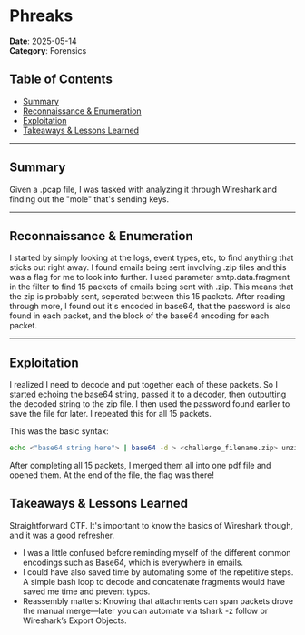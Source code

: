 # Phreaks
**Date**: 2025-05-14  
**Category**: Forensics

## Table of Contents
- [Summary](#summary)
- [Reconnaissance & Enumeration](#reconnaissance--enumeration)
- [Exploitation](#exploitation)
- [Takeaways & Lessons Learned](#takeaways--lessons-learned)

---

## Summary
Given a .pcap file, I was tasked with analyzing it through Wireshark and finding out the "mole" that's sending keys.

---

## Reconnaissance & Enumeration

I started by simply looking at the logs, event types, etc, to find anything that sticks out right away. I found emails being sent involving .zip files and this was a flag for me to look into further. I used parameter smtp.data.fragment in the filter to find 15 packets of emails being sent with .zip. This means that the zip is probably sent, seperated between this 15 packets. After reading through more, I found out it's encoded in base64, that the password is also found in each packet, and the block of the base64 encoding for each packet. 

---

## Exploitation
I realized I need to decode and put together each of these packets. So I started echoing the base64 string, passed it to a decoder, then outputting the decoded string to the zip file. I then used the password found earlier to save the file for later. I repeated this for all 15 packets. 

This was the basic syntax:
```bash
echo <"base64 string here"> | base64 -d > <challenge_filename.zip> unzip -P <password> <your file name.zip>
```

After completing all 15 packets, I merged them all into one pdf file and opened them. At the end of the file, the flag was there!

## Takeaways & Lessons Learned
Straightforward CTF. It's important to know the basics of Wireshark though, and it was a good refresher.
 - I was a little confused before reminding myself of the different common encodings such as Base64, which is everywhere in emails.
 - I could have also saved time by automating some of the repetitive steps. A simple bash loop to decode and concatenate fragments would have saved me time and prevent typos.
 - Reassembly matters: Knowing that attachments can span packets drove the manual merge—later you can automate via tshark -z follow or Wireshark’s Export Objects.